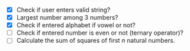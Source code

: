 - [x] Check if user enters valid string?
- [x] Largest number among 3 numbers?
- [x] Check if entered alphabet if vowel or not?
- [ ] Check if entered number is even or not (ternary operator)?
- [ ] Calculate the sum of squares of first *n* natural numbers.